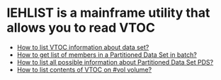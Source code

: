 # IEHLIST is a mainframe utility that allows you to read VTOC

* [How to list VTOC information about data set?](https://github.com/IBA-mainframe-dev/Global-Repository-for-Mainframe-Developers/blob/master/zOS%20System%20operating/zOS%20utilities/IEHLIST/How%20to%20list%20VTOC%20information%20about%20data%20set.md)
* [How to get list of members in a Partitioned Data Set in batch?](https://github.com/IBA-mainframe-dev/Global-Repository-for-Mainframe-Developers/blob/master/zOS%20System%20operating/zOS%20utilities/IEHLIST/How%20to%20get%20list%20of%20members%20in%20a%20Partitioned%20Data%20Set%20in%20batch.md)
* [How to list all possible information about Partitioned Data Set PDS?](https://github.com/IBA-mainframe-dev/Global-Repository-for-Mainframe-Developers/blob/master/zOS%20System%20operating/zOS%20utilities/IEHLIST/How%20to%20list%20all%20possible%20information%20about%20Partitioned%20Data%20Set%20PDS.md)
* [How to list contents of VTOC on #vol volume?](https://github.com/IBA-mainframe-dev/Global-Repository-for-Mainframe-Developers/blob/master/zOS%20System%20operating/zOS%20utilities/IEHLIST/How%20to%20list%20volume%20VTOC%20information.md)
